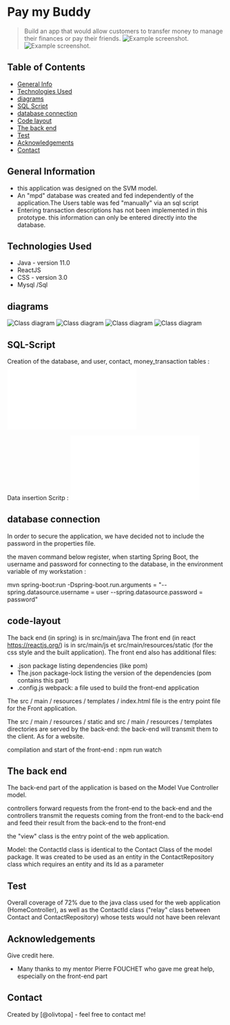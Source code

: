 

# Pay my Buddy
> Build an app that would allow customers to transfer money to manage their finances or pay their friends.
![Example screenshot](./img/login.png).
![Example screenshot](./img/transfer.png).
   

## Table of Contents
* [General Info](#general-information)
* [Technologies Used](#technologies-used)
* [diagrams](#diagrams)
* [SQL Script](#SQL-Script)
* [database connection](#database-connection)
* [Code layout](#code-layout)
* [The back end](#The-back-end)
* [Test](#Test)
* [Acknowledgements](#acknowledgements)
* [Contact](#contact)

   
## General Information
- this application was designed on the SVM model.
- An "mpd" database was created and fed independently of the application.The Users table was fed "manually" via an sql script
- Entering transaction descriptions has not been implemented in this prototype. this information can only be entered directly into the database.
   


## Technologies Used
- Java - version 11.0
- ReactJS
- CSS - version 3.0
- Mysql /Sql


## diagrams
![Class diagram](./img/Diag_class.png)
![Class diagram](./img/mpd.png)
![Class diagram](./img/Java_DAL.png)
![Class diagram](./img/State_Diag_login.png)


   
## SQL-Script
Creation of the database, and user, contact, money_transaction tables :
![Creation of the database ](tables.sql)

Data insertion Scritp :
![Data insertion](data.sql)

## database connection

In order to secure the application, we have decided not to include the password in the properties file.

the maven command below register, when starting Spring Boot, the username and password for connecting to the database, in the environment variable of my workstation :

mvn spring-boot:run -Dspring-boot.run.arguments = "--spring.datasource.username = user --spring.datasource.password = password"

## code-layout

The back end (in spring) is in src/main/java
The front end (in react https://reactjs.org/) is in src/main/js et src/main/resources/static (for the css style and the built application).
The front end also has additional files:
* .json package listing dependencies (like pom)
* The.json package-lock listing the version of the dependencies (pom contains this part)
* .config.js webpack: a file used to build the front-end application

The src / main / resources / templates / index.html file is the entry point file for the Front application.

The src / main / resources / static and src / main / resources / templates directories are served by the back-end: the back-end will transmit them to the client. As for a website.

compilation and start of the front-end :
npm run watch


## The back end
The back-end part of the application is based on the Model Vue Controller model.

controllers forward requests from the front-end to the back-end and 
the controllers transmit the requests coming from the front-end to the back-end and feed their result from the back-end to the front-end

the "view" class is the entry point of the web application.

Model:
the ContactId class is identical to the Contact Class of the model package.
It was created to be used as an entity in the ContactRepository class which requires an entity and its Id as a parameter



## Test
Overall coverage of 72% due to the java class used for the web application (HomeController), as well as the ContactId class ("relay" class between Contact and ContactRepository) whose tests would not have been relevant

## Acknowledgements
Give credit here.
- Many thanks to my mentor Pierre FOUCHET who gave me great help, especially on the front-end part


## Contact
Created by [@olivtopa] - feel free to contact me!



   

   

   


   


